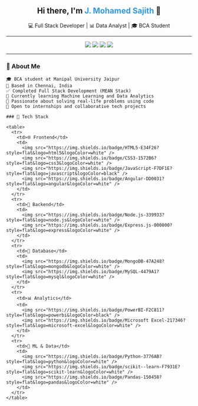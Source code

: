 <!-- Profile Header -->
<h2 align="center">Hi there, I'm <span style="color:#3498db;">J. Mohamed Sajith</span> 👋</h2>
<p align="center">
  💻 Full Stack Developer | 📊 Data Analyst | 🎓 BCA Student  
</p>

---

<!-- GitHub Stats & Badges -->
<p align="center">
  <img src="https://img.shields.io/badge/JavaScript-F7DF1E?logo=javascript&logoColor=black&style=for-the-badge" />
  <img src="https://img.shields.io/badge/Node.js-339933?logo=node.js&logoColor=white&style=for-the-badge" />
  <img src="https://img.shields.io/badge/PowerBI-F2C811?logo=powerbi&logoColor=black&style=for-the-badge" />
  <img src="https://img.shields.io/badge/MongoDB-47A248?logo=mongodb&logoColor=white&style=for-the-badge" />
</p>

---

### 🚀 About Me
```text
🎓 BCA student at Manipal University Jaipur  
📍 Based in Chennai, India  
✅ Completed Full Stack Development (MEAN Stack)  
🧠 Currently learning Machine Learning and Data Analytics  
🌱 Passionate about solving real-life problems using code  
💬 Open to internships and collaborative tech projects

### 🔧 Tech Stack

<table>
  <tr>
    <td>🌐 Frontend</td>
    <td>
      <img src="https://img.shields.io/badge/HTML5-E34F26?style=flat&logo=html5&logoColor=white" />
      <img src="https://img.shields.io/badge/CSS3-1572B6?style=flat&logo=css3&logoColor=white" />
      <img src="https://img.shields.io/badge/JavaScript-F7DF1E?style=flat&logo=javascript&logoColor=black" />
      <img src="https://img.shields.io/badge/Angular-DD0031?style=flat&logo=angular&logoColor=white" />
    </td>
  </tr>
  <tr>
    <td>🧩 Backend</td>
    <td>
      <img src="https://img.shields.io/badge/Node.js-339933?style=flat&logo=node.js&logoColor=white" />
      <img src="https://img.shields.io/badge/Express.js-000000?style=flat&logo=express&logoColor=white" />
    </td>
  </tr>
  <tr>
    <td>💾 Database</td>
    <td>
      <img src="https://img.shields.io/badge/MongoDB-47A248?style=flat&logo=mongodb&logoColor=white" />
      <img src="https://img.shields.io/badge/MySQL-4479A1?style=flat&logo=mysql&logoColor=white" />
    </td>
  </tr>
  <tr>
    <td>📊 Analytics</td>
    <td>
      <img src="https://img.shields.io/badge/PowerBI-F2C811?style=flat&logo=powerbi&logoColor=black" />
      <img src="https://img.shields.io/badge/Microsoft Excel-217346?style=flat&logo=microsoft-excel&logoColor=white" />
    </td>
  </tr>
  <tr>
    <td>🧠 ML & Data</td>
    <td>
      <img src="https://img.shields.io/badge/Python-3776AB?style=flat&logo=python&logoColor=white" />
      <img src="https://img.shields.io/badge/scikit--learn-F7931E?style=flat&logo=scikit-learn&logoColor=white" />
      <img src="https://img.shields.io/badge/Pandas-150458?style=flat&logo=pandas&logoColor=white" />
    </td>
  </tr>
</table>
